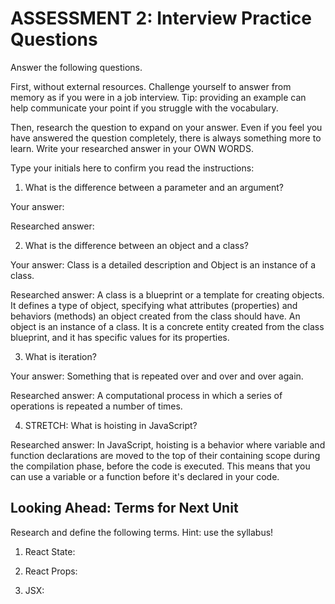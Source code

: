 # ASSESSMENT 2: Interview Practice Questions

Answer the following questions.

First, without external resources. Challenge yourself to answer from memory as if you were in a job interview. Tip: providing an example can help communicate your point if you struggle with the vocabulary.

Then, research the question to expand on your answer. Even if you feel you have answered the question completely, there is always something more to learn. Write your researched answer in your OWN WORDS.

Type your initials here to confirm you read the instructions:

1. What is the difference between a parameter and an argument?

Your answer:

Researched answer:

2. What is the difference between an object and a class?

Your answer: Class is a detailed description and Object is an instance of a class.

Researched answer: A class is a blueprint or a template for creating objects. It defines a type of object, specifying what attributes (properties) and behaviors (methods) an object created from the class should have. An object is an instance of a class. It is a concrete entity created from the class blueprint, and it has specific values for its properties.

3. What is iteration?

Your answer: Something that is repeated over and over and over again. 

Researched answer: A computational process in which a series of operations is repeated a number of times.

4. STRETCH: What is hoisting in JavaScript?

Researched answer: In JavaScript, hoisting is a behavior where variable and function declarations are moved to the top of their containing scope during the compilation phase, before the code is executed. This means that you can use a variable or a function before it's declared in your code.

## Looking Ahead: Terms for Next Unit

Research and define the following terms. Hint: use the syllabus!

1. React State:

2. React Props:

3. JSX:
